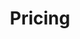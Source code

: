 ---
title: "Pricing"
description: "Most calendars are designed for teams. Slate is designed for freelancers"
pricing: 
  [
      {
          id: 1,
          title: "FREE",
          description: "Organize across all apps by hand",
          prize: "0",
          button: "Order Now"
      },
      {
          id: 2,
          title: "STANDARD",
          description: "Organize across all apps by hand",
          prize: "10",
          button: "Order Now"
      },
      {
          id: 3,
          title: "BUSINESS",
          description: "Organize across all apps by hand",
          prize: "99",
          button: "Order Now"
      },
  ]
---